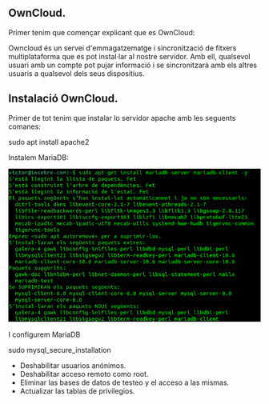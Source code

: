 ## OwnCloud.

Primer tenim que començar explicant que es OwnCloud:

Owncloud és un servei d'emmagatzematge i sincronització de fitxers multiplataforma que es pot instal·lar al nostre servidor.
Amb ell, qualsevol usuari amb un compte pot pujar informació i se sincronitzarà amb els altres usuaris a qualsevol dels seus dispositius.

## Instalació OwnCloud.

Primer de tot tenim que instalar lo servidor apache amb les seguents comanes:

sudo apt install apache2

Instalem MariaDB:

![](algo.png)

I configurem MariaDB

sudo mysql_secure_installation

* Deshabilitar usuarios anónimos.
* Deshabilitar acceso remoto como root.
* Eliminar las bases de datos de testeo y el acceso a las mismas.
* Actualizar las tablas de privilegios.



